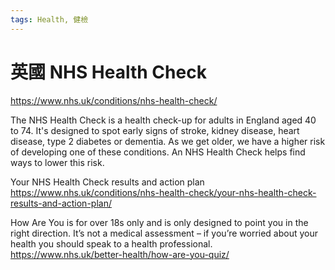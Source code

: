 ```yaml
---
tags: Health, 健檢
---
```


# 英國 NHS Health Check 
https://www.nhs.uk/conditions/nhs-health-check/

The NHS Health Check is a health check-up for adults in England aged 40 to 74. It's designed to spot early signs of stroke, kidney disease, heart disease, type 2 diabetes or dementia. As we get older, we have a higher risk of developing one of these conditions. An NHS Health Check helps find ways to lower this risk.

Your NHS Health Check results and action plan
https://www.nhs.uk/conditions/nhs-health-check/your-nhs-health-check-results-and-action-plan/

How Are You is for over 18s only and is only designed to point you in the right direction. It’s not a medical assessment – if you’re worried about your health you should speak to a health professional.
https://www.nhs.uk/better-health/how-are-you-quiz/